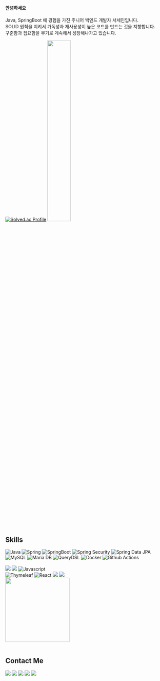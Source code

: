 #### 안녕하세요

Java, SpringBoot 에 경험을 가진 주니어 백엔드 개발자 서세인입니다. <br>
SOLID 원칙을 지켜서 가독성과 재사용성이 높은 코드를 만드는 것을 지향합니다. <br>
꾸준함과 집요함을 무기로 계속해서 성장해나가고 있습니다. <br>


<div align="left">

[![Solved.ac Profile](http://mazassumnida.wtf/api/generate_badge?boj=mini9075)](https://solved.ac/mini9075)
<a href="https://github.com/suhsein/github-readme-stats">
    <img src="https://github-readme-stats.vercel.app/api/top-langs/?username=suhsein&layout=donut&langs_count=6&show_icons=true&theme=vue&hide_border=true&count_private=true&hide=scss" width=38% />
</a>
</div>
<br>


<h2 align="left">Skills</h3>
<div align="left">
    <img alt="Java" src="https://img.shields.io/badge/Java-007396?style=for-the-badge&logo=Java&logoColor=white">
    <img alt="Spring" src="https://img.shields.io/badge/Spring-6DB33F?style=for-the-badge&logo=Spring&logoColor=white">
    <img alt="SpringBoot" src="https://img.shields.io/badge/Spring Boot-6DB33F?style=for-the-badge&logo=Spring Boot&logoColor=white">
    <img alt="Spring Security" src="https://img.shields.io/badge/Spring Security-6DB33F?style=for-the-badge&logo=Spring Security&logoColor=white">
    <img alt="Spring Data JPA" src="https://img.shields.io/badge/Spring Data JPA-6DB33F?style=for-the-badge&logo=NoneL&logoColor=black"> <br>
    <img alt="MySQL" src="https://img.shields.io/badge/MySQL-4479A1?style=for-the-badge&logo=MySQL&logoColor=black">
    <img alt="Maria DB" src="https://img.shields.io/badge/MariaDB-003545?style=for-the-badge&logo=MariaDB&logoColor=white">
    <img alt="QueryDSL" src="https://img.shields.io/badge/QueryDSL-669DF6?style=for-the-badge&logo=None&logoColor=black">
    <img alt="Docker" src="https://img.shields.io/badge/Docker-2496ED?style=for-the-badge&logo=Docker&logoColor=white">
    <img alt="Github Actions" src="https://img.shields.io/badge/Github Actions-61DAFB?style=for-the-badge&logo=GithubActions&logoColor=black">
</div>

<br>

<div align="left">
    <img src="https://img.shields.io/badge/HTML5-E34F26?style=for-the-badge&logo=HTML5&logoColor=white"/>
    <img src="https://img.shields.io/badge/CSS3-1572B6?style=for-the-badge&logo=CSS3&logoColor=white"/>
    <img alt="Javascript"src="https://img.shields.io/badge/Javascript-F7DF1E.svg?style=for-the-badge&logo=Javascript&logoColor=20232a" /> <br>
    <img alt="Thymeleaf" src="https://img.shields.io/badge/thymeleaf-005F0F?style=for-the-badge&logo=thymeleaf&logoColor=white">
    <img alt="React" src="https://img.shields.io/badge/React-2088FF?style=for-the-badge&logo=React&logoColor=black">
    <img src="https://img.shields.io/badge/bootstrap-7952B3.svg?style=for-the-badge&logo=bootstrap&logoColor=white"/>
    <img src="https://img.shields.io/badge/Tailwind CSS-06B6D4.svg?style=for-the-badge&logo=Tailwind CSS&logoColor=white"/>
</div>

<div align="left">
    <a href="https://www.credly.com/badges/21b20d75-65c3-4c66-a71d-194749d6775b"><img src="https://github.com/user-attachments/assets/ec287007-7f16-4a99-9eba-7f931f30393e" width="200px" height="200px"></img></a>
</div>

<br>

<h2 align="left">Contact Me</h3>
<div align="left">
    <a href="mailto:mini9075@naver.com"><img src="https://img.shields.io/badge/mini9075@naver.com-03C75A?style=for-the-badge&logo=maildotru&logoColor=white"/></a>
    <a href="mailto:mini9075@gmail.com"><img src="https://img.shields.io/badge/mini9075@gmail.com-EA4335?style=for-the-badge&logo=gmail&logoColor=white"/></a>
    <a href="https://www.linkedin.com/in/%EC%84%B8%EC%9D%B8-%EC%84%9C-3b8bb1340/"><img src="https://img.shields.io/badge/LinkedIn-0E76A8?style=for-the-badge&logo=None&logoColor=white"/></a>
    <a href="https://suhsein.tistory.com"><img src="https://img.shields.io/badge/Tistory-FF5722?style=for-the-badge&logo=none&logoColor=white"/></a>
    <a href="https://velog.io/@suhsein"><img src="https://img.shields.io/badge/Velog-1EBC8F?style=for-the-badge&logo=velog&logoColor=white"/></a>
</div>

